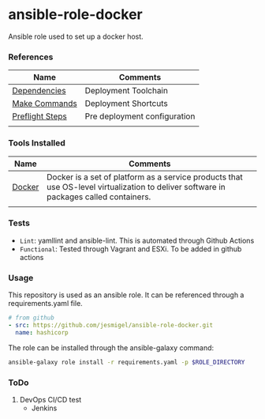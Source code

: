 # ansible-role-docker
Ansible role used to set up a docker host.

### References
| Name | Comments |
| - | - |
| [Dependencies](https://github.com/jesmigel/ansible-role-common#dependencies) | Deployment Toolchain |
| [Make Commands](https://github.com/jesmigel/ansible-role-common#make-commands) | Deployment Shortcuts |
| [Preflight Steps](https://github.com/jesmigel/ansible-role-common#preflieght-steps) | Pre deployment configuration 
|||

### Tools Installed
| Name | Comments |
| - | - |
| [Docker](https://docs.docker.com/) | Docker is a set of platform as a service products that use OS-level virtualization to deliver software in packages called containers. |
|||

### Tests
- `Lint`: yamllint and ansible-lint. This is automated through Github Actions
- `Functional`: Tested through Vagrant and ESXi. To be added in github actions

### Usage
This repository is used as an ansible role. It can be referenced through a requirements.yaml file.
```yaml
# from github
- src: https://github.com/jesmigel/ansible-role-docker.git
  name: hashicorp
```

The role can be installed through the ansible-galaxy command:
```bash
ansible-galaxy role install -r requirements.yaml -p $ROLE_DIRECTORY
```

### ToDo
1. DevOps CI/CD test
    - Jenkins
